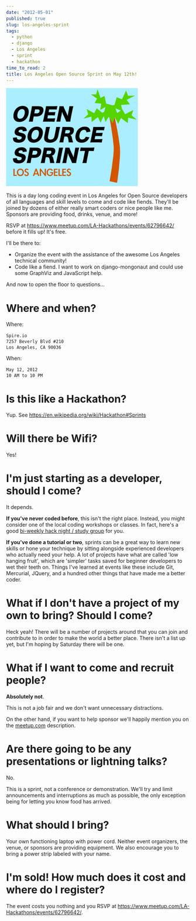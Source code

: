 ```yaml
---
date: "2012-05-01"
published: true
slug: los-angeles-sprint
tags:
  - python
  - django
  - Los Angeles
  - sprint
  - hackathon
time_to_read: 2
title: Los Angeles Open Source Sprint on May 12th!
---
```


[![Los Angeles Open Source Sprint](/public/images/7132778527_6e3b49b313_o.png)](https://www.flickr.com/photos/pydanny/7132778527/)

This is a day long coding event in Los Angeles for Open Source
developers of all languages and skill levels to come and code like
fiends. They'll be joined by dozens of either really smart coders or
nice people like me. Sponsors are providing food, drinks, venue, and
more!

RSVP at <https://www.meetup.com/LA-Hackathons/events/62796642/> before it
fills up! It's free.

I'll be there to:

- Organize the event with the assistance of the awesome Los Angeles
  technical community!
- Code like a fiend. I want to work on django-mongonaut and could use
  some GraphViz and JavaScript help.

And now to open the floor to questions...

# Where and when?

Where:

    Spire.io
    7257 Beverly Blvd #210
    Los Angeles, CA 90036

When:

    May 12, 2012
    10 AM to 10 PM

# Is this like a Hackathon?

Yup. See <https://en.wikipedia.org/wiki/Hackathon#Sprints>

# Will there be Wifi?

Yes!

# I'm just starting as a developer, should I come?

It depends.

**If you've never coded before**, this isn't the right place. Instead,
you might consider one of the local coding workshops or classes. In
fact, here's a good [bi-weekly hack night / study
group](https://www.meetup.com/Los-Angeles-Hack-Night/) for you.

**If you've done a tutorial or two**, sprints can be a great way to
learn new skills or hone your technique by sitting alongside experienced
developers who actually need your help. A lot of projects have what are
called 'low hanging fruit', which are 'simpler' tasks saved for
beginner developers to wet their teeth on. Things I've learned at
events like these include Git, Mercurial, JQuery, and a hundred other
things that have made me a better coder.

# What if I don't have a project of my own to bring? Should I come?

Heck yeah! There will be a number of projects around that you can join
and contribute to in order to make the world a better place. There
isn't a list up yet, but I'm hoping by Saturday there will be one.

# What if I want to come and recruit people?

**Absolutely not**.

This is not a job fair and we don't want unnecessary distractions.

On the other hand, if you want to help sponsor we'll happily mention
you on the
[meetup.com](https://www.meetup.com/LA-Hackathons/events/62796642/)
description.

# Are there going to be any presentations or lightning talks?

No.

This is a sprint, not a conference or demonstration. We'll try and
limit announcements and interruptions as much as possible, the only
exception being for letting you know food has arrived.

# What should I bring?

Your own functioning laptop with power cord. Neither event organizers,
the venue, or sponsors are providing equipment. We also encourage you to
bring a power strip labeled with your name.

# I'm sold! How much does it cost and where do I register?

The event costs you nothing and you RSVP at
<https://www.meetup.com/LA-Hackathons/events/62796642/>.
